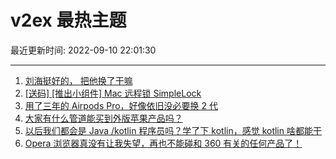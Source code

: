# v2ex 最热主题

最近更新时间: 2022-09-10 22:01:30

--- 
1. [刘海挺好的， 把他换了干嘛](https://www.v2ex.com/t/879058) 
2. [[送码] [推出小组件] Mac 远程锁 SimpleLock](https://www.v2ex.com/t/879062) 
3. [用了三年的 Airpods Pro，好像依旧没必要换 2 代](https://www.v2ex.com/t/879052) 
4. [大家有什么管道能买到外版苹果产品吗？](https://www.v2ex.com/t/879053) 
5. [以后我们都会是 Java /kotlin 程序员吗？学了下 kotlin，感觉 kotlin 啥都能干](https://www.v2ex.com/t/879059) 
6. [Opera 浏览器真没有让我失望，再也不能碰和 360 有关的任何产品了！](https://www.v2ex.com/t/879133) 
